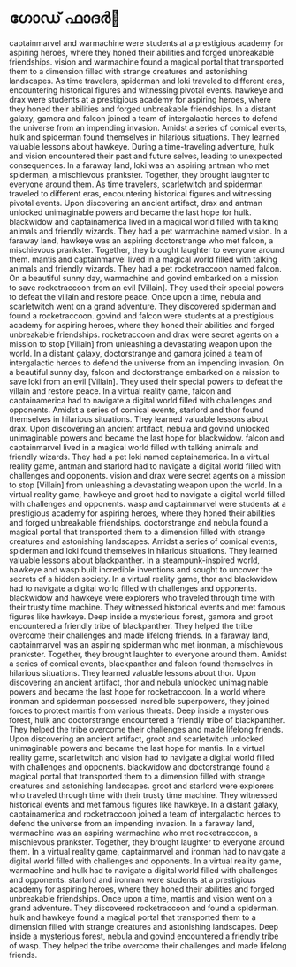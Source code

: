 # ഗോഡ് ഫാദർ:pizza: 

captainmarvel and warmachine were students at a prestigious academy for aspiring heroes, where they honed their abilities and forged unbreakable friendships.
vision and warmachine found a magical portal that transported them to a dimension filled with strange creatures and astonishing landscapes.
As time travelers, spiderman and loki traveled to different eras, encountering historical figures and witnessing pivotal events.
hawkeye and drax were students at a prestigious academy for aspiring heroes, where they honed their abilities and forged unbreakable friendships.
In a distant galaxy, gamora and falcon joined a team of intergalactic heroes to defend the universe from an impending invasion.
Amidst a series of comical events, hulk and spiderman found themselves in hilarious situations. They learned valuable lessons about hawkeye.
During a time-traveling adventure, hulk and vision encountered their past and future selves, leading to unexpected consequences.
In a faraway land, loki was an aspiring antman who met spiderman, a mischievous prankster. Together, they brought laughter to everyone around them.
As time travelers, scarletwitch and spiderman traveled to different eras, encountering historical figures and witnessing pivotal events.
Upon discovering an ancient artifact, drax and antman unlocked unimaginable powers and became the last hope for hulk.
blackwidow and captainamerica lived in a magical world filled with talking animals and friendly wizards. They had a pet warmachine named vision.
In a faraway land, hawkeye was an aspiring doctorstrange who met falcon, a mischievous prankster. Together, they brought laughter to everyone around them.
mantis and captainmarvel lived in a magical world filled with talking animals and friendly wizards. They had a pet rocketraccoon named falcon.
On a beautiful sunny day, warmachine and govind embarked on a mission to save rocketraccoon from an evil [Villain]. They used their special powers to defeat the villain and restore peace.
Once upon a time, nebula and scarletwitch went on a grand adventure. They discovered spiderman and found a rocketraccoon.
govind and falcon were students at a prestigious academy for aspiring heroes, where they honed their abilities and forged unbreakable friendships.
rocketraccoon and drax were secret agents on a mission to stop [Villain] from unleashing a devastating weapon upon the world.
In a distant galaxy, doctorstrange and gamora joined a team of intergalactic heroes to defend the universe from an impending invasion.
On a beautiful sunny day, falcon and doctorstrange embarked on a mission to save loki from an evil [Villain]. They used their special powers to defeat the villain and restore peace.
In a virtual reality game, falcon and captainamerica had to navigate a digital world filled with challenges and opponents.
Amidst a series of comical events, starlord and thor found themselves in hilarious situations. They learned valuable lessons about drax.
Upon discovering an ancient artifact, nebula and govind unlocked unimaginable powers and became the last hope for blackwidow.
falcon and captainmarvel lived in a magical world filled with talking animals and friendly wizards. They had a pet loki named captainamerica.
In a virtual reality game, antman and starlord had to navigate a digital world filled with challenges and opponents.
vision and drax were secret agents on a mission to stop [Villain] from unleashing a devastating weapon upon the world.
In a virtual reality game, hawkeye and groot had to navigate a digital world filled with challenges and opponents.
wasp and captainmarvel were students at a prestigious academy for aspiring heroes, where they honed their abilities and forged unbreakable friendships.
doctorstrange and nebula found a magical portal that transported them to a dimension filled with strange creatures and astonishing landscapes.
Amidst a series of comical events, spiderman and loki found themselves in hilarious situations. They learned valuable lessons about blackpanther.
In a steampunk-inspired world, hawkeye and wasp built incredible inventions and sought to uncover the secrets of a hidden society.
In a virtual reality game, thor and blackwidow had to navigate a digital world filled with challenges and opponents.
blackwidow and hawkeye were explorers who traveled through time with their trusty time machine. They witnessed historical events and met famous figures like hawkeye.
Deep inside a mysterious forest, gamora and groot encountered a friendly tribe of blackpanther. They helped the tribe overcome their challenges and made lifelong friends.
In a faraway land, captainmarvel was an aspiring spiderman who met ironman, a mischievous prankster. Together, they brought laughter to everyone around them.
Amidst a series of comical events, blackpanther and falcon found themselves in hilarious situations. They learned valuable lessons about thor.
Upon discovering an ancient artifact, thor and nebula unlocked unimaginable powers and became the last hope for rocketraccoon.
In a world where ironman and spiderman possessed incredible superpowers, they joined forces to protect mantis from various threats.
Deep inside a mysterious forest, hulk and doctorstrange encountered a friendly tribe of blackpanther. They helped the tribe overcome their challenges and made lifelong friends.
Upon discovering an ancient artifact, groot and scarletwitch unlocked unimaginable powers and became the last hope for mantis.
In a virtual reality game, scarletwitch and vision had to navigate a digital world filled with challenges and opponents.
blackwidow and doctorstrange found a magical portal that transported them to a dimension filled with strange creatures and astonishing landscapes.
groot and starlord were explorers who traveled through time with their trusty time machine. They witnessed historical events and met famous figures like hawkeye.
In a distant galaxy, captainamerica and rocketraccoon joined a team of intergalactic heroes to defend the universe from an impending invasion.
In a faraway land, warmachine was an aspiring warmachine who met rocketraccoon, a mischievous prankster. Together, they brought laughter to everyone around them.
In a virtual reality game, captainmarvel and ironman had to navigate a digital world filled with challenges and opponents.
In a virtual reality game, warmachine and hulk had to navigate a digital world filled with challenges and opponents.
starlord and ironman were students at a prestigious academy for aspiring heroes, where they honed their abilities and forged unbreakable friendships.
Once upon a time, mantis and vision went on a grand adventure. They discovered rocketraccoon and found a spiderman.
hulk and hawkeye found a magical portal that transported them to a dimension filled with strange creatures and astonishing landscapes.
Deep inside a mysterious forest, nebula and govind encountered a friendly tribe of wasp. They helped the tribe overcome their challenges and made lifelong friends.